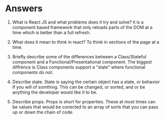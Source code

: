 # Answers

1.  What is React JS and what problems does it try and solve? it is a component based framework that only reloads parts of the DOM at a time which is better than a full refresh. 

1.  What does it mean to _think_ in react? To think in sections of the page at a time.

1.  Briefly describe some of the differences between a Class/Stateful component and a Functional/Presentational component. The biggest diffrence is Class components support a "state" where functional components do not.

1.  Describe state. State is saying the certain object has a state, or behavior if you will of somthing. This can be changed, or sorted, and or be anything the developer would like it to be.  

1.  Describe props. Props is short for properties. These at most times can be values that would be conected to an array of sorts that you can pass up or down the chain of code.
